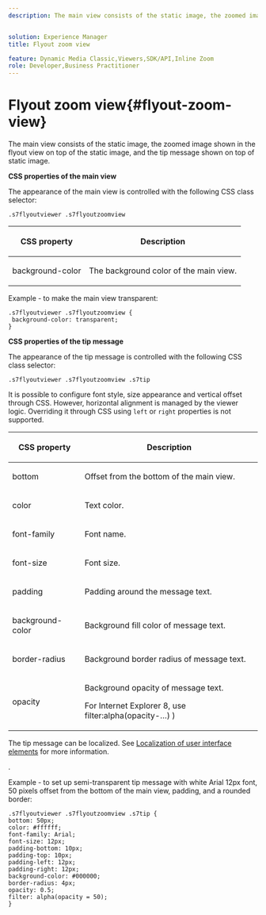 ```yaml
---
description: The main view consists of the static image, the zoomed image shown in the flyout view on top of the static image, and the tip message shown on top of static image.


solution: Experience Manager
title: Flyout zoom view

feature: Dynamic Media Classic,Viewers,SDK/API,Inline Zoom
role: Developer,Business Practitioner
---
```


# Flyout zoom view{#flyout-zoom-view}

The main view consists of the static image, the zoomed image shown in the flyout view on top of the static image, and the tip message shown on top of static image.

<!--<a id="section_061E550C1C1D4DB2BD663A898895B38C"></a>-->

**CSS properties of the main view**

The appearance of the main view is controlled with the following CSS class selector:

```
.s7flyoutviewer .s7flyoutzoomview
```

<table id="table_94EE3F5BBE4547C0B4943471CEE7EDE4"> 
 <thead> 
  <tr> 
   <th colname="col1" class="entry"> <p> CSS property </p> </th> 
   <th colname="col2" class="entry"> <p>Description </p> </th> 
  </tr> 
 </thead>
 <tbody> 
  <tr> 
   <td colname="col1"> <p> <span class="codeph"> background-color </span> </p> </td> 
   <td colname="col2"> <p> The background color of the main view. </p> </td> 
  </tr> 
 </tbody> 
</table>

Example - to make the main view transparent:

```
.s7flyoutviewer .s7flyoutzoomview { 
 background-color: transparent; 
}
```

**CSS properties of the tip message**

The appearance of the tip message is controlled with the following CSS class selector:

```
.s7flyoutviewer .s7flyoutzoomview .s7tip
```

It is possible to configure font style, size appearance and vertical offset through CSS. However, horizontal alignment is managed by the viewer logic. Overriding it through CSS using `left` or `right` properties is not supported.

<table id="table_DCF6B69A9D8C4DB7A10C4572F7484799"> 
 <thead> 
  <tr> 
   <th colname="col1" class="entry"> <p> CSS property </p> </th> 
   <th colname="col2" class="entry"> <p>Description </p> </th> 
  </tr> 
 </thead>
 <tbody> 
  <tr> 
   <td colname="col1"> <p> <span class="codeph"> bottom </span> </p> </td> 
   <td colname="col2"> <p>Offset from the bottom of the main view. </p> </td> 
  </tr> 
  <tr> 
   <td colname="col1"> <p> <span class="codeph"> color </span> </p> </td> 
   <td colname="col2"> <p>Text color. </p> </td> 
  </tr> 
  <tr> 
   <td colname="col1"> <p> <span class="codeph"> font-family </span> </p> </td> 
   <td colname="col2"> <p>Font name. </p> </td> 
  </tr> 
  <tr> 
   <td colname="col1"> <p> <span class="codeph"> font-size </span> </p> </td> 
   <td colname="col2"> <p>Font size. </p> </td> 
  </tr> 
  <tr> 
   <td colname="col1"> <p> <span class="codeph"> padding </span> </p> </td> 
   <td colname="col2"> <p>Padding around the message text. </p> </td> 
  </tr> 
  <tr> 
   <td colname="col1"> <p> <span class="codeph"> background-color </span> </p> </td> 
   <td colname="col2"> <p>Background fill color of message text. </p> </td> 
  </tr> 
  <tr> 
   <td colname="col1"> <p> <span class="codeph"> border-radius </span> </p> </td> 
   <td colname="col2"> <p>Background border radius of message text. </p> </td> 
  </tr> 
  <tr> 
   <td colname="col1"> <p> <span class="codeph"> opacity </span> </p> </td> 
   <td colname="col2"> <p>Background opacity of message text. </p> <p>For Internet Explorer 8, use <span class="codeph"> filter:alpha(opacity-…) ) </span> </p> </td> 
  </tr> 
 </tbody> 
</table>

The tip message can be localized. See [Localization of user interface elements](../../../c-html5-s7-aem-asset-viewers/c-html5-inlinezoom-viewer-about/c-html5-inlinezoom-viewer-localization.md#concept-6c8e58c611934e93ae3f211f46e15c27) for more information.

.

Example - to set up semi-transparent tip message with white Arial 12px font, 50 pixels offset from the bottom of the main view, padding, and a rounded border:

```
.s7flyoutviewer .s7flyoutzoomview .s7tip { 
bottom: 50px; 
color: #ffffff; 
font-family: Arial; 
font-size: 12px; 
padding-bottom: 10px; 
padding-top: 10px; 
padding-left: 12px; 
padding-right: 12px; 
background-color: #000000; 
border-radius: 4px; 
opacity: 0.5; 
filter: alpha(opacity = 50); 
}
```

